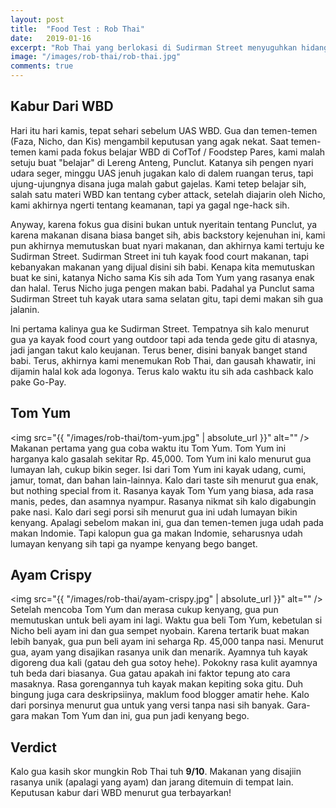 ```yaml
---
layout: post
title:  "Food Test : Rob Thai"
date:   2019-01-16
excerpt: "Rob Thai yang berlokasi di Sudirman Street menyuguhkan hidangan khas Thailand yang halal di antara stand babi (haram)"
image: "/images/rob-thai/rob-thai.jpg"
comments: true
---
```

## Kabur Dari WBD
Hari itu hari kamis, tepat sehari sebelum UAS WBD. Gua dan temen-temen (Faza, Nicho, dan Kis) mengambil keputusan yang agak nekat.
Saat temen-temen kami pada fokus belajar WBD di CofTof / Foodstep Pares, kami malah setuju buat "belajar" di Lereng Anteng, Punclut.
Katanya sih pengen nyari udara seger, minggu UAS jenuh jugakan kalo di dalem ruangan terus, tapi ujung-ujungnya disana juga malah gabut gajelas. Kami tetep belajar sih, salah satu materi WBD kan tentang cyber attack, setelah diajarin oleh Nicho, kami akhirnya ngerti tentang keamanan, tapi ya gagal nge-hack sih. 

Anyway, karena fokus gua disini bukan untuk nyeritain tentang Punclut, ya karena makanan disana biasa banget sih, abis backstory kejenuhan ini, kami pun akhirnya memutuskan buat nyari makanan, dan akhirnya kami tertuju ke Sudirman Street. Sudirman Street ini tuh kayak food court makanan, tapi kebanyakan makanan yang dijual disini sih babi. Kenapa kita memutuskan buat ke sini, katanya Nicho sama Kis sih ada Tom Yum yang rasanya enak dan halal. Terus Nicho juga pengen makan babi. Padahal ya Punclut sama Sudirman Street tuh kayak utara sama selatan gitu, tapi demi makan sih gua jalanin.

Ini pertama kalinya gua ke Sudirman Street. Tempatnya sih kalo menurut gua ya kayak food court yang outdoor tapi ada tenda gede gitu di atasnya, jadi jangan takut kalo keujanan. Terus bener, disini banyak banget stand babi. Terus, akhirnya kami menemukan Rob Thai, dan gausah khawatir, ini dijamin halal kok ada logonya. Terus kalo waktu itu sih ada cashback kalo pake Go-Pay.

## Tom Yum
<span class="image left"><img src="{{ "/images/rob-thai/tom-yum.jpg" | absolute_url }}" alt="" /></span>
Makanan pertama yang gua coba waktu itu Tom Yum. Tom Yum ini harganya kalo gasalah sekitar Rp. 45,000. Tom Yum ini kalo menurut gua lumayan lah, cukup bikin seger. Isi dari Tom Yum ini kayak udang, cumi, jamur, tomat, dan bahan lain-lainnya. Kalo dari taste sih menurut gua enak, but nothing special from it. Rasanya kayak Tom Yum yang biasa, ada rasa manis, pedes, dan asamnya nyampur. Rasanya nikmat sih kalo digabungin pake nasi. Kalo dari segi porsi sih menurut gua ini udah lumayan bikin kenyang. Apalagi sebelom makan ini, gua dan temen-temen juga udah pada makan Indomie. Tapi kalopun gua ga makan Indomie, seharusnya udah lumayan kenyang sih tapi ga nyampe kenyang bego banget.

## Ayam Crispy 
<span class="image left"><img src="{{ "/images/rob-thai/ayam-crispy.jpg" | absolute_url }}" alt="" /></span>
Setelah mencoba Tom Yum dan merasa cukup kenyang, gua pun memutuskan untuk beli ayam ini lagi. Waktu gua beli Tom Yum, kebetulan si Nicho beli ayam ini dan gua sempet nyobain. Karena tertarik buat makan lebih banyak, gua pun beli ayam ini seharga Rp. 45,000 tanpa nasi. Menurut gua, ayam yang disajikan rasanya unik dan menarik. Ayamnya tuh kayak digoreng dua kali (gatau deh gua sotoy hehe). Pokokny rasa kulit ayamnya tuh beda dari biasanya. Gua gatau apakah ini faktor tepung ato cara masaknya. Rasa gorengannya tuh kayak makan kepiting soka gitu. Duh bingung juga cara deskripsiinya, maklum food blogger amatir hehe. Kalo dari porsinya menurut gua untuk yang versi tanpa nasi sih banyak. Gara-gara makan Tom Yum dan ini, gua pun jadi kenyang bego.

## Verdict
Kalo gua kasih skor mungkin Rob Thai tuh **9/10**. Makanan yang disajiin rasanya unik (apalagi yang ayam) dan jarang ditemuin di tempat lain. Keputusan kabur dari WBD menurut gua terbayarkan!




